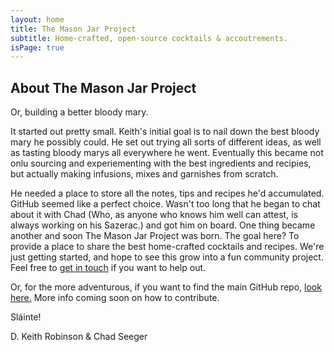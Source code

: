 ```yaml
---
layout: home
title: The Mason Jar Project
subtitle: Home-crafted, open-source cocktails & accoutrements.
isPage: true
---
```


## About The Mason Jar Project

Or, building a better bloody mary.

It started out pretty small. Keith's initial goal is to nail down the best bloody mary he possibly could. He set out trying all sorts of different ideas, as well as tasting bloody marys all everywhere he went. Eventually this became not onlu sourcing and experiementing with the best ingredients and recipies, but actually making infusions, mixes and garnishes from scratch.


He needed a place to store all the notes, tips and recipes he'd accumulated. GitHub seemed like a perfect choice. Wasn't too long that he began to chat about it with Chad (Who, as anyone who knows him well can attest, is always working on his Sazerac.) and got him on board. One thing became another and soon The Mason Jar Project was born. The goal here? To provide a place to share the best home-crafted cocktails and recipes.  We're just getting started, and hope to see this grow into a fun community project.  Feel free to [get in touch](mailto:info@the-mason-jar.com) if you want to help out.

Or, for the more adventurous, if you want to find the main GitHub repo, [look here.](https://github.com/the-mason-jar/the-mason-jar) More info coming soon on how to contribute.

Sláinte!

D. Keith Robinson &amp; Chad Seeger